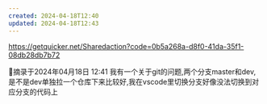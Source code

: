 ```yaml
---
created: 2024-04-18T12:40
updated: 2024-04-18T12:43
---
```

https://getquicker.net/Sharedaction?code=0b5a268a-d8f0-41da-35f1-08db28db7b72


📅摘录于2024年04月18日 12:41
我有一个关于git的问题,两个分支master和dev,是不是dev单独拉一个仓库下来比较好,我在vscode里切换分支好像没法切换到对应分支的代码上





